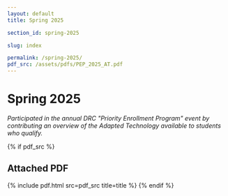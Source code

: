 ```yaml
---
layout: default
title: Spring 2025

section_id: spring-2025

slug: index

permalink: /spring-2025/
pdf_src: /assets/pdfs/PEP_2025_AT.pdf
---
```


# Spring 2025

_Participated in the annual DRC "Priority Enrollment Program" event by contributing an overview of the Adapted Technology available to students who qualify._



{% if pdf_src %}
## Attached PDF
{% include pdf.html src=pdf_src title=title %}
{% endif %}

